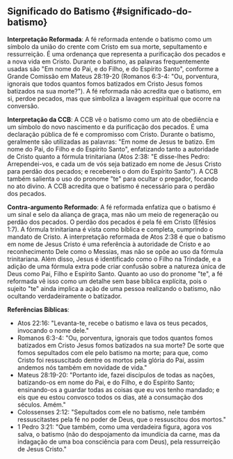 ## Significado do Batismo {#significado-do-batismo}

**Interpretação Reformada**: A fé reformada entende o batismo como um símbolo da união do crente com Cristo em sua morte, sepultamento e ressurreição. É uma ordenança que representa a purificação dos pecados e a nova vida em Cristo. Durante o batismo, as palavras frequentemente usadas são "Em nome do Pai, e do Filho, e do Espírito Santo", conforme a Grande Comissão em Mateus 28:19-20 (Romanos 6:3-4: "Ou, porventura, ignorais que todos quantos fomos batizados em Cristo Jesus fomos batizados na sua morte?"). A fé reformada não acredita que o batismo, em si, perdoe pecados, mas que simboliza a lavagem espiritual que ocorre na conversão.

**Interpretação da CCB**: A CCB vê o batismo como um ato de obediência e um símbolo do novo nascimento e da purificação dos pecados. É uma declaração pública de fé e compromisso com Cristo. Durante o batismo, geralmente são utilizadas as palavras: "Em nome de Jesus te batizo. Em nome do Pai, do Filho e do Espírito Santo", enfatizando tanto a autoridade de Cristo quanto a fórmula trinitariana (Atos 2:38: "E disse-lhes Pedro: Arrependei-vos, e cada um de vós seja batizado em nome de Jesus Cristo para perdão dos pecados; e recebereis o dom do Espírito Santo"). A CCB também salienta o uso do pronome "te" para ocultar o pregador, focando no ato divino. A CCB acredita que o batismo é necessário para o perdão dos pecados.

**Contra-argumento Reformado**: A fé reformada enfatiza que o batismo é um sinal e selo da aliança de graça, mas não um meio de regeneração ou perdão dos pecados. O perdão dos pecados é pela fé em Cristo (Efésios 1:7). A fórmula trinitariana é vista como bíblica e completa, cumprindo o mandato de Cristo. A interpretação reformada de Atos 2:38 é que o batismo em nome de Jesus Cristo é uma referência à autoridade de Cristo e ao reconhecimento Dele como o Messias, mas não se opõe ao uso da fórmula trinitariana. Além disso, Jesus é identificado como o Filho na Trindade, e a adição de uma fórmula extra pode criar confusão sobre a natureza única de Deus como Pai, Filho e Espírito Santo. Quanto ao uso do pronome "te", a fé reformada vê isso como um detalhe sem base bíblica explícita, pois o sujeito "te" ainda implica a ação de uma pessoa realizando o batismo, não ocultando verdadeiramente o batizador.

**Referências Bíblicas**:
- Atos 22:16: "Levanta-te, recebe o batismo e lava os teus pecados, invocando o nome dele."
- Romanos 6:3-4: "Ou, porventura, ignorais que todos quantos fomos batizados em Cristo Jesus fomos batizados na sua morte? De sorte que fomos sepultados com ele pelo batismo na morte; para que, como Cristo foi ressuscitado dentre os mortos pela glória do Pai, assim andemos nós também em novidade de vida."
- Mateus 28:19-20: "Portanto ide, fazei discípulos de todas as nações, batizando-os em nome do Pai, e do Filho, e do Espírito Santo; ensinando-os a guardar todas as coisas que eu vos tenho mandado; e eis que eu estou convosco todos os dias, até a consumação dos séculos. Amém."
- Colossenses 2:12: "Sepultados com ele no batismo, nele também ressuscitastes pela fé no poder de Deus, que o ressuscitou dos mortos."
- 1 Pedro 3:21: "Que também, como uma verdadeira figura, agora vos salva, o batismo (não do despojamento da imundícia da carne, mas da indagação de uma boa consciência para com Deus), pela ressurreição de Jesus Cristo."
